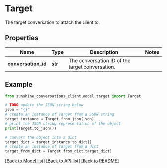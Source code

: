 # Target

The target conversation to attach the client to.

## Properties

Name | Type | Description | Notes
------------ | ------------- | ------------- | -------------
**conversation_id** | **str** | The conversation ID of the target conversation. | 

## Example

```python
from sunshine_conversations_client.model.target import Target

# TODO update the JSON string below
json = "{}"
# create an instance of Target from a JSON string
target_instance = Target.from_json(json)
# print the JSON string representation of the object
print(Target.to_json())

# convert the object into a dict
target_dict = target_instance.to_dict()
# create an instance of Target from a dict
target_from_dict = Target.from_dict(target_dict)
```
[[Back to Model list]](../README.md#documentation-for-models) [[Back to API list]](../README.md#documentation-for-api-endpoints) [[Back to README]](../README.md)


